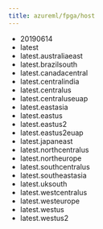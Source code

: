 ```yaml
---
title: azureml/fpga/host
---
```

- 20190614
- latest
- latest.australiaeast
- latest.brazilsouth
- latest.canadacentral
- latest.centralindia
- latest.centralus
- latest.centraluseuap
- latest.eastasia
- latest.eastus
- latest.eastus2
- latest.eastus2euap
- latest.japaneast
- latest.northcentralus
- latest.northeurope
- latest.southcentralus
- latest.southeastasia
- latest.uksouth
- latest.westcentralus
- latest.westeurope
- latest.westus
- latest.westus2
